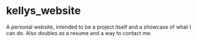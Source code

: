 # kellys_website

A personal website, intended to be a project itself and a showcase of what I can do. Also doubles as a resume and a way to contact me.
